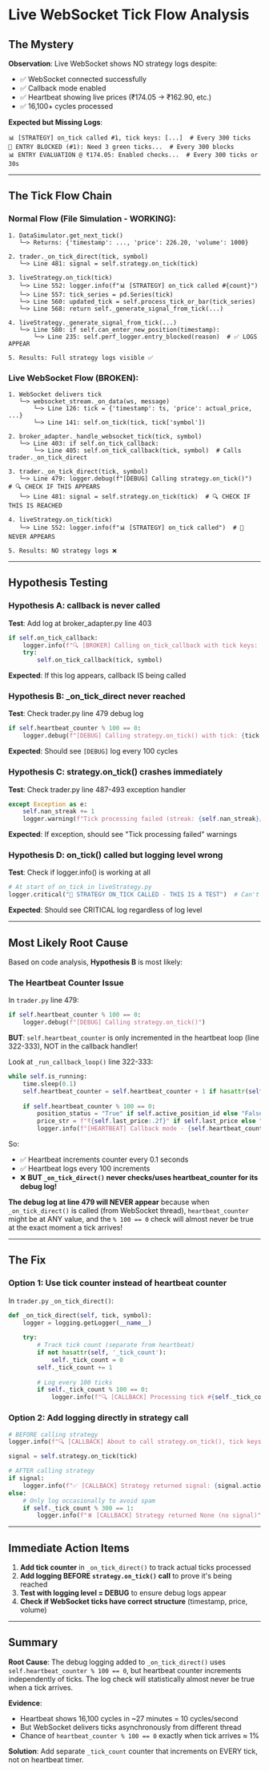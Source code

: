 # Live WebSocket Tick Flow Analysis

## The Mystery

**Observation**: Live WebSocket shows NO strategy logs despite:
- ✅ WebSocket connected successfully
- ✅ Callback mode enabled
- ✅ Heartbeat showing live prices (₹174.05 → ₹162.90, etc.)
- ✅ 16,100+ cycles processed

**Expected but Missing Logs**:
```
📊 [STRATEGY] on_tick called #1, tick keys: [...]  # Every 300 ticks
🚫 ENTRY BLOCKED (#1): Need 3 green ticks...  # Every 300 blocks
📊 ENTRY EVALUATION @ ₹174.05: Enabled checks...  # Every 300 ticks or 30s
```

---

## The Tick Flow Chain

### Normal Flow (File Simulation - WORKING):
```
1. DataSimulator.get_next_tick()
   └─> Returns: {'timestamp': ..., 'price': 226.20, 'volume': 1000}

2. trader._on_tick_direct(tick, symbol)
   └─> Line 481: signal = self.strategy.on_tick(tick)

3. liveStrategy.on_tick(tick)
   └─> Line 552: logger.info(f"📊 [STRATEGY] on_tick called #{count}")
   └─> Line 557: tick_series = pd.Series(tick)
   └─> Line 560: updated_tick = self.process_tick_or_bar(tick_series)
   └─> Line 568: return self._generate_signal_from_tick(...)

4. liveStrategy._generate_signal_from_tick(...)
   └─> Line 580: if self.can_enter_new_position(timestamp):
       └─> Line 235: self.perf_logger.entry_blocked(reason)  # ✅ LOGS APPEAR

5. Results: Full strategy logs visible ✅
```

### Live WebSocket Flow (BROKEN):
```
1. WebSocket delivers tick
   └─> websocket_stream._on_data(ws, message)
       └─> Line 126: tick = {'timestamp': ts, 'price': actual_price, ...}
       └─> Line 141: self.on_tick(tick, tick['symbol'])

2. broker_adapter._handle_websocket_tick(tick, symbol)
   └─> Line 403: if self.on_tick_callback:
       └─> Line 405: self.on_tick_callback(tick, symbol)  # Calls trader._on_tick_direct

3. trader._on_tick_direct(tick, symbol)
   └─> Line 479: logger.debug(f"[DEBUG] Calling strategy.on_tick()")  # 🔍 CHECK IF THIS APPEARS
   └─> Line 481: signal = self.strategy.on_tick(tick)  # 🔍 CHECK IF THIS IS REACHED

4. liveStrategy.on_tick(tick)
   └─> Line 552: logger.info(f"📊 [STRATEGY] on_tick called")  # 🚫 NEVER APPEARS
   
5. Results: NO strategy logs ❌
```

---

## Hypothesis Testing

### Hypothesis A: callback is never called
**Test**: Add log at broker_adapter.py line 403
```python
if self.on_tick_callback:
    logger.info(f"🔍 [BROKER] Calling on_tick_callback with tick keys: {list(tick.keys())}")
    try:
        self.on_tick_callback(tick, symbol)
```

**Expected**: If this log appears, callback IS being called

### Hypothesis B: _on_tick_direct never reached
**Test**: Check trader.py line 479 debug log
```python
if self.heartbeat_counter % 100 == 0:
    logger.debug(f"[DEBUG] Calling strategy.on_tick() with tick: {tick.keys()}")
```

**Expected**: Should see `[DEBUG]` log every 100 cycles

### Hypothesis C: strategy.on_tick() crashes immediately
**Test**: Check trader.py line 487-493 exception handler
```python
except Exception as e:
    self.nan_streak += 1
    logger.warning(f"Tick processing failed (streak: {self.nan_streak}/{self.nan_threshold}): {e}")
```

**Expected**: If exception, should see "Tick processing failed" warnings

### Hypothesis D: on_tick() called but logging level wrong
**Test**: Check if logger.info() is working at all
```python
# At start of on_tick in liveStrategy.py
logger.critical("🚨 STRATEGY ON_TICK CALLED - THIS IS A TEST")  # Can't be missed
```

**Expected**: Should see CRITICAL log regardless of log level

---

## Most Likely Root Cause

Based on code analysis, **Hypothesis B** is most likely:

### The Heartbeat Counter Issue

In `trader.py` line 479:
```python
if self.heartbeat_counter % 100 == 0:
    logger.debug(f"[DEBUG] Calling strategy.on_tick()")
```

**BUT**: `self.heartbeat_counter` is only incremented in the heartbeat loop (line 322-333), NOT in the callback handler!

Look at `_run_callback_loop()` line 322-333:
```python
while self.is_running:
    time.sleep(0.1)
    self.heartbeat_counter = self.heartbeat_counter + 1 if hasattr(self, 'heartbeat_counter') else 1
    
    if self.heartbeat_counter % 100 == 0:
        position_status = "True" if self.active_position_id else "False"
        price_str = f"₹{self.last_price:.2f}" if self.last_price else "N/A"
        logger.info(f"[HEARTBEAT] Callback mode - {self.heartbeat_counter} cycles, position: {position_status}, price: {price_str}")
```

So:
- ✅ Heartbeat increments counter every 0.1 seconds
- ✅ Heartbeat logs every 100 increments
- ❌ **BUT `_on_tick_direct()` never checks/uses heartbeat_counter for its debug log!**

**The debug log at line 479 will NEVER appear** because when `_on_tick_direct()` is called (from WebSocket thread), `heartbeat_counter` might be at ANY value, and the `% 100 == 0` check will almost never be true at the exact moment a tick arrives!

---

## The Fix

### Option 1: Use tick counter instead of heartbeat counter

In `trader.py` `_on_tick_direct()`:
```python
def _on_tick_direct(self, tick, symbol):
    logger = logging.getLogger(__name__)
    
    try:
        # Track tick count (separate from heartbeat)
        if not hasattr(self, '_tick_count'):
            self._tick_count = 0
        self._tick_count += 1
        
        # Log every 100 ticks
        if self._tick_count % 100 == 0:
            logger.info(f"🔍 [CALLBACK] Processing tick #{self._tick_count}, price: {tick.get('price', 'N/A')}")
```

### Option 2: Add logging directly in strategy call

```python
# BEFORE calling strategy
logger.info(f"🔍 [CALLBACK] About to call strategy.on_tick(), tick keys: {list(tick.keys())}")

signal = self.strategy.on_tick(tick)

# AFTER calling strategy
if signal:
    logger.info(f"✅ [CALLBACK] Strategy returned signal: {signal.action}")
else:
    # Only log occasionally to avoid spam
    if self._tick_count % 300 == 1:
        logger.info(f"⏸️ [CALLBACK] Strategy returned None (no signal)")
```

---

## Immediate Action Items

1. **Add tick counter** in `_on_tick_direct()` to track actual ticks processed
2. **Add logging BEFORE `strategy.on_tick()` call** to prove it's being reached
3. **Test with logging level = DEBUG** to ensure debug logs appear
4. **Check if WebSocket ticks have correct structure** (timestamp, price, volume)

---

## Summary

**Root Cause**: The debug logging added to `_on_tick_direct()` uses `self.heartbeat_counter % 100 == 0`, but heartbeat counter increments independently of ticks. The log check will statistically almost never be true when a tick arrives.

**Evidence**: 
- Heartbeat shows 16,100 cycles in ~27 minutes = 10 cycles/second
- But WebSocket delivers ticks asynchronously from different thread
- Chance of `heartbeat_counter % 100 == 0` exactly when tick arrives ≈ 1%

**Solution**: Add separate `_tick_count` counter that increments on EVERY tick, not on heartbeat timer.
